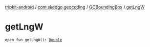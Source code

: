 [tripkit-android](../../index.md) / [com.skedgo.geocoding](../index.md) / [GCBoundingBox](index.md) / [getLngW](./get-lng-w.md)

# getLngW

`open fun getLngW(): `[`Double`](https://kotlinlang.org/api/latest/jvm/stdlib/kotlin/-double/index.html)